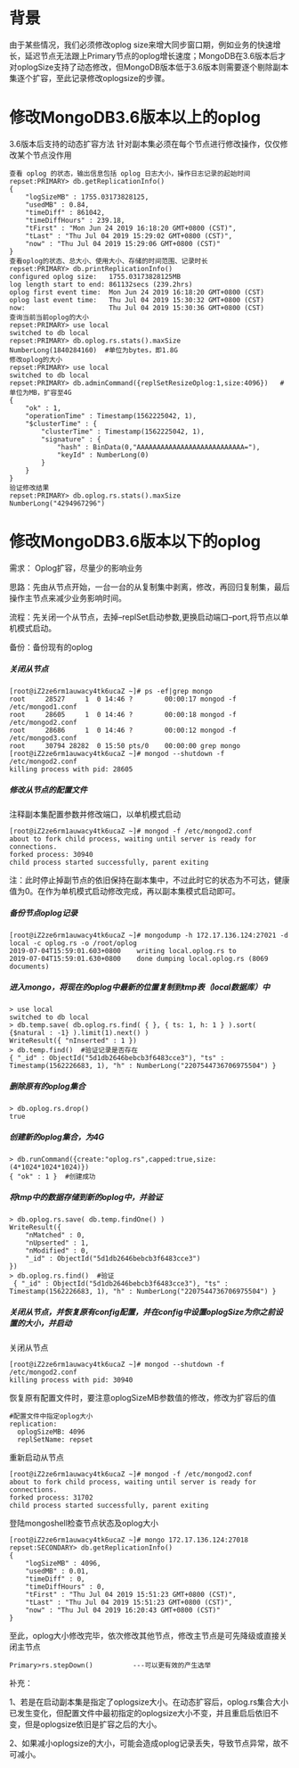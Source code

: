 # 背景
由于某些情况，我们必须修改oplog size来增大同步窗口期，例如业务的快速增长，延迟节点无法跟上Primary节点的oplog增长速度；MongoDB在3.6版本后才对oplogSize支持了动态修改，但MongoDB版本低于3.6版本则需要逐个剔除副本集逐个扩容，至此记录修改oplogsize的步骤。

# 修改MongoDB3.6版本以上的oplog
 3.6版本后支持的动态扩容方法
 针对副本集必须在每个节点进行修改操作，仅仅修改某个节点没作用

```
查看 oplog 的状态，输出信息包括 oplog 日志大小，操作日志记录的起始时间
repset:PRIMARY> db.getReplicationInfo() 
{
    "logSizeMB" : 1755.03173828125,
    "usedMB" : 0.84,
    "timeDiff" : 861042,
    "timeDiffHours" : 239.18,
    "tFirst" : "Mon Jun 24 2019 16:18:20 GMT+0800 (CST)",
    "tLast" : "Thu Jul 04 2019 15:29:02 GMT+0800 (CST)",
    "now" : "Thu Jul 04 2019 15:29:06 GMT+0800 (CST)"
}
查看oplog的状态、总大小、使用大小、存储的时间范围、记录时长
repset:PRIMARY> db.printReplicationInfo()
configured oplog size:   1755.03173828125MB
log length start to end: 861132secs (239.2hrs)
oplog first event time:  Mon Jun 24 2019 16:18:20 GMT+0800 (CST)
oplog last event time:   Thu Jul 04 2019 15:30:32 GMT+0800 (CST)
now:                     Thu Jul 04 2019 15:30:36 GMT+0800 (CST)
查询当前当前oplog的大小
repset:PRIMARY> use local
switched to db local
repset:PRIMARY> db.oplog.rs.stats().maxSize
NumberLong(1840284160)  #单位为bytes，即1.8G
修改oplog的大小
repset:PRIMARY> use local
switched to db local
repset:PRIMARY> db.adminCommand({replSetResizeOplog:1,size:4096})   #单位为MB，扩容至4G
{
    "ok" : 1,
    "operationTime" : Timestamp(1562225042, 1),
    "$clusterTime" : {
        "clusterTime" : Timestamp(1562225042, 1),
        "signature" : {
            "hash" : BinData(0,"AAAAAAAAAAAAAAAAAAAAAAAAAAA="),
            "keyId" : NumberLong(0)
        }
    }
}
验证修改结果
repset:PRIMARY> db.oplog.rs.stats().maxSize
NumberLong("4294967296")
```
# 修改MongoDB3.6版本以下的oplog
需求： Oplog扩容，尽量少的影响业务  

思路：先由从节点开始，一台一台的从复制集中剥离，修改，再回归复制集，最后操作主节点来减少业务影响时间。

流程：先关闭一个从节点，去掉–replSet启动参数,更换启动端口–port,将节点以单机模式启动。

备份：备份现有的oplog

##### 关闭从节点
```
[root@iZ2ze6rm1auwacy4tk6ucaZ ~]# ps -ef|grep mongo
root     28527     1  0 14:46 ?        00:00:17 mongod -f /etc/mongod1.conf
root     28605     1  0 14:46 ?        00:00:18 mongod -f /etc/mongod2.conf
root     28686     1  0 14:46 ?        00:00:12 mongod -f /etc/mongod3.conf
root     30794 28282  0 15:50 pts/0    00:00:00 grep mongo
[root@iZ2ze6rm1auwacy4tk6ucaZ ~]# mongod --shutdown -f /etc/mongod2.conf 
killing process with pid: 28605
```
##### 修改从节点的配置文件
注释副本集配置参数并修改端口，以单机模式启动
```
[root@iZ2ze6rm1auwacy4tk6ucaZ ~]# mongod -f /etc/mongod2.conf 
about to fork child process, waiting until server is ready for connections.
forked process: 30940
child process started successfully, parent exiting
```
注：此时停止掉副节点的依旧保持在副本集中，不过此时它的状态为不可达，健康值为0。在作为单机模式启动修改完成，再以副本集模式启动即可。
##### 备份节点oplog记录
```
[root@iZ2ze6rm1auwacy4tk6ucaZ ~]# mongodump -h 172.17.136.124:27021 -d  local -c oplog.rs -o /root/oplog
2019-07-04T15:59:01.603+0800    writing local.oplog.rs to 
2019-07-04T15:59:01.630+0800    done dumping local.oplog.rs (8069 documents)
```
##### 进入mongo，将现在的oplog中最新的位置复制到tmp表（local数据库）中
```
> use local
switched to db local
> db.temp.save( db.oplog.rs.find( { }, { ts: 1, h: 1 } ).sort( {$natural : -1} ).limit(1).next() )
WriteResult({ "nInserted" : 1 })
> db.temp.find()  #验证记录是否存在
{ "_id" : ObjectId("5d1db2646bebcb3f6483cce3"), "ts" : Timestamp(1562226683, 1), "h" : NumberLong("2207544736706975504") }
```
#####  删除原有的oplog集合
```
> db.oplog.rs.drop()
true
```
##### 创建新的oplog集合，为4G
```
> db.runCommand({create:"oplog.rs",capped:true,size:(4*1024*1024*1024)})
{ "ok" : 1 }  #创建成功
```
##### 将tmp中的数据存储到新的oplog中，并验证
```
> db.oplog.rs.save( db.temp.findOne() )
WriteResult({
    "nMatched" : 0,
    "nUpserted" : 1,
    "nModified" : 0,
    "_id" : ObjectId("5d1db2646bebcb3f6483cce3")
})
> db.oplog.rs.find()  #验证
 { "_id" : ObjectId("5d1db2646bebcb3f6483cce3"), "ts" : Timestamp(1562226683, 1), "h" : NumberLong("2207544736706975504") }
```
##### 关闭从节点，并恢复原有config配置，并在config中设置oplogSize为你之前设置的大小，并启动
关闭从节点
```
[root@iZ2ze6rm1auwacy4tk6ucaZ ~]# mongod --shutdown -f /etc/mongod2.conf 
killing process with pid: 30940
```
恢复原有配置文件时，要注意oplogSizeMB参数值的修改，修改为扩容后的值
```
#配置文件中指定oplog大小
replication:
  oplogSizeMB: 4096
  replSetName: repset
```
重新启动从节点
```
[root@iZ2ze6rm1auwacy4tk6ucaZ ~]# mongod -f /etc/mongod2.conf 
about to fork child process, waiting until server is ready for connections.
forked process: 31702
child process started successfully, parent exiting
```
登陆mongoshell检查节点状态及oplog大小
```
[root@iZ2ze6rm1auwacy4tk6ucaZ ~]# mongo 172.17.136.124:27018
repset:SECONDARY> db.getReplicationInfo()
{
    "logSizeMB" : 4096,
    "usedMB" : 0.01,
    "timeDiff" : 0,
    "timeDiffHours" : 0,
    "tFirst" : "Thu Jul 04 2019 15:51:23 GMT+0800 (CST)",
    "tLast" : "Thu Jul 04 2019 15:51:23 GMT+0800 (CST)",
    "now" : "Thu Jul 04 2019 16:20:43 GMT+0800 (CST)"
}
```
 至此，oplog大小修改完毕，依次修改其他节点，修改主节点是可先降级或直接关闭主节点
 ```
 Primary>rs.stepDown()          ---可以更有效的产生选举
 ```
 补充：

1、若是在启动副本集是指定了oplogsize大小。在动态扩容后，oplog.rs集合大小已发生变化，但配置文件中最初指定的oplogsize大小不变，并且重启后依旧不变，但是oplogsize依旧是扩容之后的大小。

2、如果减小oplogsize的大小，可能会造成oplog记录丢失，导致节点异常，故不可减小。